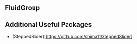 ## FluidGroup


## Additional Useful Packages

- (SteppedSlider)[https://github.com/shima11/SteppedSlider]
